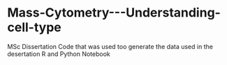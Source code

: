 # Mass-Cytometry---Understanding-cell-type
MSc Dissertation
Code that was used too generate the data used in the desertation
R and Python Notebook
